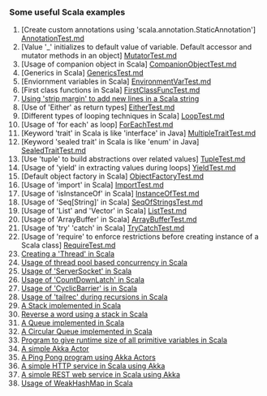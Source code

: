 ### Some useful Scala examples

1.  [Create custom annotations using 'scala.annotation.StaticAnnotation'] [AnnotationTest.md]
2.  [Value '_' initializes to default value of variable. Default accessor and mutator methods in an object] [MutatorTest.md]
3.  [Usage of companion object in Scala] [CompanionObjectTest.md]
4.  [Generics in Scala] [GenericsTest.md]
5.  [Enviornment variables in Scala] [EnvironmentVarTest.md]
6.  [First class functions in Scala] [FirstClassFuncTest.md]
7.  [Using 'strip margin' to add new lines in a Scala string][CustomerRestService.md]
8.  [Use of 'Either' as return types] [EitherTest.md]
9.  [Different types of looping techniques in Scala] [LoopTest.md]
10.  [Usage of 'for each' as loop] [ForEachTest.md]
11.  [Keyword 'trait' in Scala is like 'interface' in Java] [MultipleTraitTest.md]
12.  [Keyword 'sealed trait' in Scala is like 'enum' in Java] [SealedTraitTest.md]
13.  [Use 'tuple' to build abstractions over related values] [TupleTest.md]
14.  [Usage of 'yield' in extracting values during loops] [YieldTest.md]
15.  [Default object factory in Scala] [ObjectFactoryTest.md]
16.  [Usage of 'import' in Scala] [ImportTest.md]
17.  [Usage of 'isInstanceOf' in Scala] [InstanceOfTest.md]
18.  [Usage of 'Seq[String]' in Scala] [SeqOfStringsTest.md]
19.  [Usage of 'List' and 'Vector' in Scala] [ListTest.md]
20.  [Usage of 'ArrayBuffer' in Scala] [ArrayBufferTest.md]
21.  [Usage of 'try' 'catch' in Scala] [TryCatchTest.md]
22.  [Usage of 'require' to enforce restrictions before creating instance of a Scala class] [RequireTest.md]
23.  [Creating a 'Thread' in Scala][ThreadTest.md]
24.  [Usage of thread pool based concurrency in Scala][NetworkService.md]
25.  [Usage of 'ServerSocket' in Scala][NetworkService.md]
26.  [Usage of 'CountDownLatch' in Scala][CountDownLatchTest.md]
27.  [Usage of 'CyclicBarrier' is in Scala][CyclicBarrierTest.md]
28.  [Usage of 'tailrec' during recursions in Scala][FactorialTest.md]
29.  [A Stack implemented in Scala][Stack.md]
30.  [Reverse a word using a stack in Scala][ReverseTheWord.md]
31.  [A Queue implemented in Scala][Queue.md]
32.  [A Circular Queue implemented in Scala][CircularQueue.md]
33.  [Program to give runtime size of all primitive variables in Scala][PrimitiveVarsSizeTest.md]
34.  [A simple Akka Actor][HelloActor.md]
35.  [A Ping Pong program using Akka Actors][PingPongTest.md]
36.  [A simple HTTP service in Scala using Akka][SimpleHttpService.md]
37.  [A simple REST web service in Scala using Akka][CustomerRestService.md]
38.  [Usage of WeakHashMap in Scala][WeakHashMapTest.md]

[AnnotationTest.md]: https://github.com/inbravo/scala-src/blob/master/src/main/scala/com/inbravo/lang/AnnotationTest.scala
[MutatorTest.md]: https://github.com/inbravo/scala-src/blob/master/src/main/scala/com/inbravo/lang/MutatorTest.scala
[EitherTest.md]: https://github.com/inbravo/scala-src/blob/master/src/main/scala/com/inbravo/lang/EitherTest.scala  
[LoopTest.md]: https://github.com/inbravo/scala-src/blob/master/src/main/scala/com/inbravo/lang/LoopTest.scala  
[MultipleTraitTest.md]: https://github.com/inbravo/scala-src/blob/master/src/main/scala/com/inbravo/lang/MultipleTraitTest.scala  
[SealedTraitTest.md]: https://github.com/inbravo/scala-src/blob/master/src/main/scala/com/inbravo/lang/SealedTraitTest.scala 
[TupleTest.md]: https://github.com/inbravo/scala-src/blob/master/src/main/scala/com/inbravo/lang/TupleTest.scala 
[ForEachTest.md]: https://github.com/inbravo/scala-src/blob/master/src/main/scala/com/inbravo/lang/ForEachTest.scala 
[YieldTest.md]: https://github.com/inbravo/scala-src/blob/master/src/main/scala/com/inbravo/lang/ForEachTest.scala 
[ObjectFactoryTest.md]: https://github.com/inbravo/scala-src/blob/master/src/main/scala/com/inbravo/lang/ObjectFactoryTest.scala 
[ImportTest.md]: https://github.com/inbravo/scala-src/blob/master/src/main/scala/com/inbravo/lang/ImportTest.scala 
[InstanceOfTest.md]: https://github.com/inbravo/scala-src/blob/master/src/main/scala/com/inbravo/lang/InstanceOfTest.scala 
[GenericsTest.md]: https://github.com/inbravo/scala-src/blob/master/src/main/scala/com/inbravo/lang/GenericsTest.scala 
[SeqOfStringsTest.md]: https://github.com/inbravo/scala-src/blob/master/src/main/scala/com/inbravo/lang/SeqOfStringsTest.scala 
[ListTest.md]: https://github.com/inbravo/scala-src/blob/master/src/main/scala/com/inbravo/lang/SeqOfStringsTest.scala 
[ArrayBufferTest.md]: https://github.com/inbravo/scala-src/blob/master/src/main/scala/com/inbravo/lang/SeqOfStringsTest.scala 
[CompanionObjectTest.md]: https://github.com/inbravo/scala-src/blob/master/src/main/scala/com/inbravo/lang/CompanionObjectTest.scala 
[MapTest.md]: https://github.com/inbravo/scala-src/blob/master/src/main/scala/com/inbravo/lang/MapTest.scala 
[EnvironmentVarTest.md]: https://github.com/inbravo/scala-src/blob/master/src/main/scala/com/inbravo/lang/EnvironmentVarTest.scala 
[FirstClassFuncTest.md]: https://github.com/inbravo/scala-src/blob/master/src/main/scala/com/inbravo/lang/FirstClassFuncTest.scala 
[TryCatchTest.md]: https://github.com/inbravo/scala-src/blob/master/src/main/scala/com/inbravo/lang/TryCatchTest.scala 
[RequireTest.md]: https://github.com/inbravo/scala-src/blob/master/src/main/scala/com/inbravo/lang/CompanionObjectTest.scala 
[NetworkService.md]: https://github.com/inbravo/scala-src/blob/master/src/main/scala/com/inbravo/concurrency/NetworkService.scala
[ThreadTest.md]: https://github.com/inbravo/scala-src/blob/master/src/main/scala/com/inbravo/concurrency/ThreadTest.scala
[CountDownLatchTest.md]: https://github.com/inbravo/scala-src/blob/master/src/main/scala/com/inbravo/concurrency/CountDownLatchTest.scala
[CyclicBarrierTest.md]: https://github.com/inbravo/scala-src/blob/master/src/main/scala/com/inbravo/concurrency/CyclicBarrierTest.scala
[FactorialTest.md]: https://github.com/inbravo/scala-src/blob/master/src/main/scala/com/inbravo/number/FactorialTest.scala
[Stack.md]: https://github.com/inbravo/scala-src/blob/master/src/main/scala/com/inbravo/ds/stack/Stack.scala
[ReverseTheWord.md]: https://github.com/inbravo/scala-src/blob/master/src/main/scala/com/inbravo/ds/stack/ReverseTheWord.scala
[Queue.md]: https://github.com/inbravo/scala-src/blob/master/src/main/scala/com/inbravo/ds/queue/Queue.scala
[CircularQueue.md]: https://github.com/inbravo/scala-src/blob/master/src/main/scala/com/inbravo/ds/queue/CircularQueue.scala
[PrimitiveVarsSizeTest.md]: https://github.com/inbravo/scala-src/blob/master/src/main/scala/com/inbravo/memory/PrimitiveVarsSizeTest.scala
[HelloActor.md]: https://github.com/inbravo/scala-src/blob/master/src/main/scala/com/inbravo/akka/basic/HelloActor.scala
[PingPongTest.md]: https://github.com/inbravo/scala-src/blob/master/src/main/scala/com/inbravo/akka/basic/PingPongTest.scala
[SimpleHttpService.md]: https://github.com/inbravo/scala-src/blob/master/src/main/scala/com/inbravo/akka/http/SimpleHttpService.scala
[CustomerRestService.md]: https://github.com/inbravo/scala-src/blob/master/src/main/scala/com/inbravo/akka/http/CustomerRestService.scala
[WeakHashMapTest.md]: https://github.com/inbravo/scala-src/blob/master/src/main/scala/com/inbravo/lang/ref/WeakHashMapTest.scala